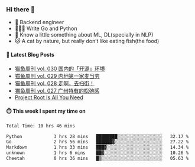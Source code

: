 ### Hi there 👋

- 🔧 Backend engineer
- 👨🏻‍💻 Write Go and Python
- 🔭 Know a little something about ML, DL(specially in NLP)
- 🐱 A cat by nature, but really don’t like eating fish(the food)

#### 📖 Latest Blog Posts
<!-- BLOG-POST-LIST:START -->
- [猫鱼周刊 vol. 030 国内的「开源」环境](https://ameow.xyz/archives/weekly-030)
- [猫鱼周刊 vol. 029 内地第一家麦当劳](https://ameow.xyz/archives/weekly-029)
- [猫鱼周刊 vol. 028 走啊，去扫街！](https://ameow.xyz/archives/weekly-028)
- [猫鱼周刊 vol. 027 广州特有的松弛感](https://ameow.xyz/archives/weekly-027)
- [Project Root Is All You Need](https://ameow.xyz/archives/project-root-is-all-you-need)
<!-- BLOG-POST-LIST:END -->

#### ⏱️ This week I spent my time on
<!--START_SECTION:waka-->

```txt
Total Time: 10 hrs 46 mins

Python            3 hrs 28 mins   ████████░░░░░░░░░░░░░░░░░   32.17 %
Go                2 hrs 56 mins   ██████▓░░░░░░░░░░░░░░░░░░   27.22 %
Markdown          1 hrs 33 mins   ███▓░░░░░░░░░░░░░░░░░░░░░   14.34 %
unknown           1 hrs 6 mins    ██▓░░░░░░░░░░░░░░░░░░░░░░   10.26 %
Cheetah           0 hrs 36 mins   █▒░░░░░░░░░░░░░░░░░░░░░░░   05.63 %
```

<!--END_SECTION:waka-->

<!--
**LeslieLeung/LeslieLeung** is a ✨ _special_ ✨ repository because its `README.md` (this file) appears on your GitHub profile.

Here are some ideas to get you started:

- 🔭 I’m currently working on ...
- 🌱 I’m currently learning ...
- 👯 I’m looking to collaborate on ...
- 🤔 I’m looking for help with ...
- 💬 Ask me about ...
- 📫 How to reach me: ...
- 😄 Pronouns: ...
- ⚡ Fun fact: ...
-->
